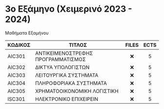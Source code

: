 # 3ο Εξάμηνο (Χειμερινό 2023 - 2024)

Μαθήματα Εξαμήνου

| ΚΩΔΙΚΟΣ | ΤΙΤΛΟΣ                             | FILES | ECTS |
| ------- | ---------------------------------- | :---: | :--: |
| AIC301  | ΑΝΤΙΚΕΙΜΕΝΟΣΤΡΕΦΗΣ ΠΡΟΓΡΑΜΜΑΤΙΣΜΟΣ |  ❌   |  5   |
| AIC302  | ΔΙΚΤΥΑ ΥΠΟΛΟΓΙΣΤΩΝ                 |  ❌   |  5   |
| AIC303  | ΛΕΙΤΟΥΡΓΙΚΑ ΣΥΣΤΗΜΑΤΑ              |  ❌   |  5   |
| AIC304  | ΠΛΗΡΟΦΟΡΙΑΚΑ ΣΥΣΤΗΜΑΤΑ             |  ❌   |  5   |
| AIC305  | ΧΡΗΜΑΤΟΟΙΚΟΝΟΜΙΚΗ ΛΟΓΙΣΤΙΚΗ        |  ❌   |  5   |
| ISC301  | ΗΛΕΚΤΡΟΝΙΚΟ ΕΠΙΧΕΙΡΕΙΝ             |  ❌   |  5   |
